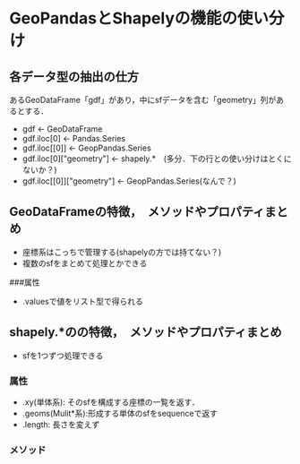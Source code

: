 # GeoPandasとShapelyの機能の使い分け

## 各データ型の抽出の仕方
あるGeoDataFrame「gdf」があり，中にsfデータを含む「geometry」列があるとする．

- gdf <- GeoDataFrame
- gdf.iloc[0] <- Pandas.Series
- gdf.iloc[[0]] <- GeopPandas.Series
- gdf.iloc[0]["geometry"] <- shapely.*　(多分．下の行との使い分けはとくにないか？)
- gdf.iloc[[0]]["geometry"] <- GeopPandas.Series(なんで？)

## GeoDataFrameの特徴，　メソッドやプロパティまとめ
- 座標系はこっちで管理する(shapelyの方では持てない？)
- 複数のsfをまとめて処理とかできる

###属性
- .valuesで値をリスト型で得られる

## shapely.*のの特徴，　メソッドやプロパティまとめ
- sfを1つずつ処理できる

### 属性
- .xy(単体系): そのsfを構成する座標の一覧を返す．
- .geoms(Mulit*系):形成する単体のsfをsequenceで返す
- .length: 長さを変えず

### メソッド
